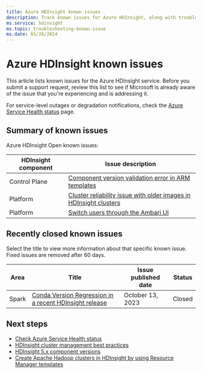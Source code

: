 ```yaml
---
title: Azure HDInsight known issues
description: Track known issues for Azure HDInsight, along with troubleshooting steps, actions, and frequently asked questions.
ms.service: hdinsight
ms.topic: troubleshooting-known-issue
ms.date: 03/28/2024
---
```


# Azure HDInsight known issues

This article lists known issues for the Azure HDInsight service. Before you submit a support request, review this list to see if Microsoft is already aware of the issue that you're experiencing and is addressing it.

For service-level outages or degradation notifications, check the [Azure Service Health status](https://azure.status.microsoft/status) page.

## Summary of known issues

Azure HDInsight Open known issues:

| HDInsight component | Issue description |
|---------------------|-------------------|
| Control Plane | [Component version validation error in ARM templates](./component-version-validation-error-arm-templates.md) |
| Platform | [Cluster reliability issue with older images in HDInsight clusters](./cluster-reliability-issues.md)|
| Platform | [Switch users through the Ambari UI](./hdinsight-known-issues-ambari-users-cache.md)|





## Recently closed known issues

Select the title to view more information about that specific known issue. Fixed issues are removed after 60 days.

| Area                   |Title                    | Issue published date| Status |
|------------------------|-------------------------|-------------------|-------|
|Spark|[Conda Version Regression in a recent HDInsight release](./hdinsight-known-issues-conda-version-regression.md)|October 13, 2023|Closed|

## Next steps

- [Check Azure Service Health status](https://azure.status.microsoft/status)
- [HDInsight cluster management best practices](cluster-management-best-practices.md)
- [HDInsight 5.x component versions](hdinsight-5x-component-versioning.md)
- [Create Apache Hadoop clusters in HDInsight by using Resource Manager templates](hdinsight-hadoop-create-linux-clusters-arm-templates.md)
